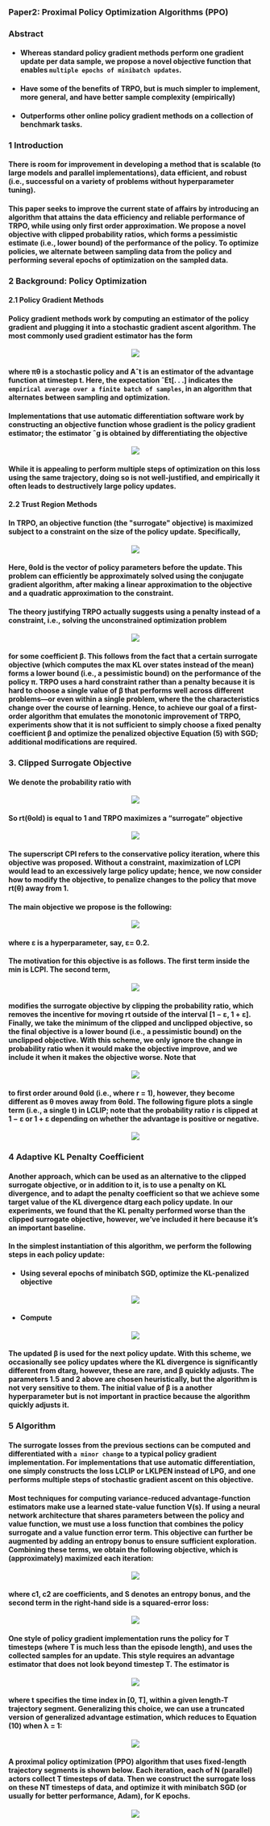 ### Paper2: Proximal Policy Optimization Algorithms (PPO)

### Abstract

- #### Whereas standard policy gradient methods perform one gradient update per data sample, we propose a novel objective function that enables `multiple epochs of minibatch updates`.


- #### Have some of the benefits of TRPO, but is much simpler to implement, more general, and have better sample complexity (empirically)


- #### Outperforms other online policy gradient methods on a collection of benchmark tasks. 


### 1 Introduction

#### There is room for improvement in developing a method that is scalable (to large models and parallel implementations), data efficient, and robust (i.e., successful on a variety of problems without hyperparameter tuning).

#### This paper seeks to improve the current state of affairs by introducing an algorithm that attains the data efficiency and reliable performance of TRPO, while using only first order approximation. We propose a novel objective with clipped probability ratios, which forms a pessimistic estimate (i.e., lower bound) of the performance of the policy. To optimize policies, we alternate between sampling data from the policy and performing several epochs of optimization on the sampled data.

### 2 Background: Policy Optimization

#### 2.1 Policy Gradient Methods

#### Policy gradient methods work by computing an estimator of the policy gradient and plugging it into a stochastic gradient ascent algorithm. The most commonly used gradient estimator has the form

<p align="center">
<img src="/images/317.png"><br/>
</p>

#### where πθ is a stochastic policy and Aˆt is an estimator of the advantage function at timestep t. Here, the expectation ˆEt[. . .] indicates the `empirical average over a finite batch of samples`, in an algorithm that alternates between sampling and optimization. 

#### Implementations that use automatic differentiation software work by constructing an objective function whose gradient is the policy gradient estimator; the estimator ˆg is obtained by differentiating the objective

<p align="center">
<img src="/images/318.png"><br/>
</p>

#### While it is appealing to perform multiple steps of optimization on this loss using the same trajectory, doing so is not well-justified, and empirically it often leads to destructively large policy updates.

#### 2.2 Trust Region Methods

#### In TRPO, an objective function (the "surrogate" objective) is maximized subject to a constraint on the size of the policy update. Specifically,

<p align="center">
<img src="/images/319.png"><br/>
</p>

#### Here, θold is the vector of policy parameters before the update. This problem can efficiently be approximately solved using the conjugate gradient algorithm, after making a linear approximation to the objective and a quadratic approximation to the constraint.

#### The theory justifying TRPO actually suggests using a penalty instead of a constraint, i.e., solving the unconstrained optimization problem

<p align="center">
<img src="/images/320.png"><br/>
</p>

#### for some coefficient β. This follows from the fact that a certain surrogate objective (which computes the max KL over states instead of the mean) forms a lower bound (i.e., a pessimistic bound) on the performance of the policy π. TRPO uses a hard constraint rather than a penalty because it is hard to choose a single value of β that performs well across different problems—or even within a single problem, where the the characteristics change over the course of learning. Hence, to achieve our goal of a first-order algorithm that emulates the monotonic improvement of TRPO, experiments show that it is not sufficient to simply choose a fixed penalty coefficient β and optimize the penalized objective Equation (5) with SGD; additional modifications are required.

### 3. Clipped Surrogate Objective

#### We denote the probability ratio with 

<p align="center">
<img src="/images/321.png"><br/>
</p>

#### So rt(θold) is equal to 1 and TRPO maximizes a “surrogate” objective

<p align="center">
<img src="/images/322.png"><br/>
</p>

#### The superscript CPI refers to the conservative policy iteration, where this objective was proposed. Without a constraint, maximization of LCPI would lead to an excessively large policy update; hence, we now consider how to modify the objective, to penalize changes to the policy that move rt(θ) away from 1.

#### The main objective we propose is the following:

<p align="center">
<img src="/images/323.png"><br/>
</p>

#### where ε is a hyperparameter, say, ε= 0.2. 

#### The motivation for this objective is as follows. The first term inside the min is LCPI. The second term, 

<p align="center">
<img src="/images/324.png"><br/>
</p>

#### modifies the surrogate objective by clipping the probability ratio, which removes the incentive for moving rt outside of the interval [1 − ε, 1 + ε]. Finally, we take the minimum of the clipped and unclipped objective, so the final objective is a lower bound (i.e., a pessimistic bound) on the unclipped objective. With this scheme, we only ignore the change in probability ratio when it would make the objective improve, and we include it when it makes the objective worse. Note that

<p align="center">
<img src="/images/325.png"><br/>
</p>

#### to first order around θold (i.e., where r = 1), however, they become different as θ moves away from θold. The following figure plots a single term (i.e., a single t) in LCLIP; note that the probability ratio r is clipped at 1 − ε or 1 + ε depending on whether the advantage is positive or negative.

<p align="center">
<img src="/images/326.png"><br/>
</p>

### 4 Adaptive KL Penalty Coefficient

#### Another approach, which can be used as an alternative to the clipped surrogate objective, or in addition to it, is to use a penalty on KL divergence, and to adapt the penalty coefficient so that we achieve some target value of the KL divergence dtarg each policy update. In our experiments, we found that the KL penalty performed worse than the clipped surrogate objective, however, we’ve included it here because it’s an important baseline.

#### In the simplest instantiation of this algorithm, we perform the following steps in each policy update:

- #### Using several epochs of minibatch SGD, optimize the KL-penalized objective

<p align="center">
<img src="/images/327.png"><br/>
</p>

- #### Compute

<p align="center">
<img src="/images/328.png"><br/>
</p>

#### The updated β is used for the next policy update. With this scheme, we occasionally see policy updates where the KL divergence is significantly different from dtarg, however, these are rare, and β quickly adjusts. The parameters 1.5 and 2 above are chosen heuristically, but the algorithm is not very sensitive to them. The initial value of β is a another hyperparameter but is not important in practice because the algorithm quickly adjusts it.

### 5 Algorithm

#### The surrogate losses from the previous sections can be computed and differentiated with `a minor change` to a typical policy gradient implementation. For implementations that use automatic differentiation, one simply constructs the loss LCLIP or LKLPEN instead of LPG, and one performs multiple steps of stochastic gradient ascent on this objective.

#### Most techniques for computing variance-reduced advantage-function estimators make use a learned state-value function V(s). If using a neural network architecture that shares parameters between the policy and value function, we must use a loss function that combines the policy surrogate and a value function error term. This objective can further be augmented by adding an entropy bonus to ensure sufficient exploration. Combining these terms, we obtain the following objective, which is (approximately) maximized each iteration:

<p align="center">
<img src="/images/329.png"><br/>
</p>

#### where c1, c2 are coefficients, and S denotes an entropy bonus, and the second term in the right-hand side is a squared-error loss:

<p align="center">
<img src="/images/330.png"><br/>
</p>

#### One style of policy gradient implementation runs the policy for T timesteps (where T is much less than the episode length), and uses the collected samples for an update. This style requires an advantage estimator that does not look beyond timestep T. The estimator is

<p align="center">
<img src="/images/331.png"><br/>
</p>

#### where t specifies the time index in [0, T], within a given length-T trajectory segment. Generalizing this choice, we can use a truncated version of generalized advantage estimation, which reduces to Equation (10) when λ = 1:

<p align="center">
<img src="/images/332.png"><br/>
</p>

#### A proximal policy optimization (PPO) algorithm that uses fixed-length trajectory segments is shown below. Each iteration, each of N (parallel) actors collect T timesteps of data. Then we construct the surrogate loss on these NT timesteps of data, and optimize it with minibatch SGD (or usually for better performance, Adam), for K epochs.

<p align="center">
<img src="/images/333.png"><br/>
</p>


